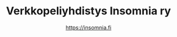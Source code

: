 <h1 align="center">Verkkopeliyhdistys Insomnia ry</h1>

<p align="center">
  <a href="https://insomnia.fi">https://insomnia.fi</a>
</p>
